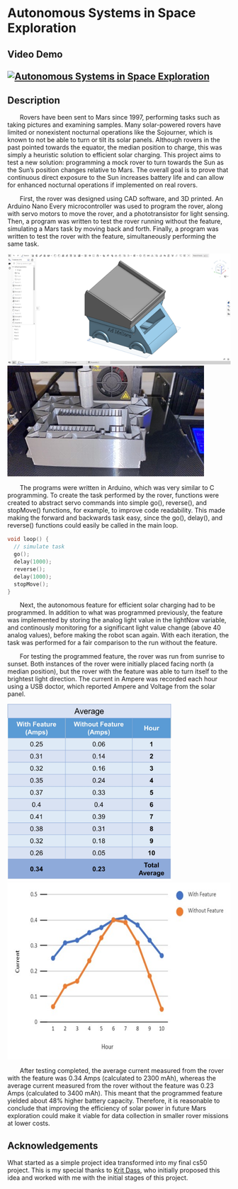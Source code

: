 # Autonomous Systems in Space Exploration
## Video Demo  <br><br>[![Autonomous Systems in Space Exploration](https://img.youtube.com/vi/MYJkZDZIzyw/maxresdefault.jpg)](https://youtu.be/g_DXwbpS3Ko?si=Jno0M2vVlsyIDow6)
## Description

&emsp;&emsp;Rovers have been sent to Mars since 1997, performing tasks such as taking pictures and examining samples. Many solar-powered rovers have limited or nonexistent nocturnal operations like the Sojourner, which is known to not be able to turn or tilt its solar panels. Although rovers in the past pointed towards the equator, the median position to charge, this was simply a heuristic solution to efficient solar charging. This project aims to test a new solution: programming a mock rover to turn towards the Sun as the Sun’s position changes relative to Mars. The overall goal is to prove that continuous direct exposure to the Sun increases battery life and can allow for enhanced nocturnal operations if implemented on real rovers.

&emsp;&emsp;First, the rover was designed using CAD software, and 3D printed. An Arduino Nano Every microcontroller was used to program the rover, along with servo motors to move the rover, and a phototransistor for light sensing. Then, a program was written to test the rover running without the feature, simulating a Mars task by moving back and forth. Finally, a program was written to test the rover with the feature, simultaneously performing the same task.

<p float="left">
  <img src="images/CAD.png" height=250>
  <img src="images/3dprint.jpg" height=250>
</p>

&emsp;&emsp;The programs were written in Arduino, which was very similar to C programming. To create the task performed by the rover, functions were created to abstract servo commands into simple go(), reverse(), and stopMove() functions, for example, to improve code readability. This made making the forward and backwards task easy, since the go(), delay(), and reverse() functions could easily be called in the main loop.

```c
void loop() {
  // simulate task
  go();
  delay(1000);
  reverse();
  delay(1000);
  stopMove();
}
```

&emsp;&emsp;Next, the autonomous feature for efficient solar charging had to be programmed. In addition to what was programmed previously, the feature was implemented by storing the analog light value in the lightNow variable, and continously monitoring for a significant light value change (above 40 analog values), before making the robot scan again. With each iteration, the task was performed for a fair comparison to the run without the feature.

&emsp;&emsp;For testing the programmed feature, the rover was run from sunrise to sunset. Both instances of the rover were initially placed facing north (a median position), but the rover with the feature was able to turn itself to the brightest light direction. The current in Ampere was recorded each hour using a USB doctor, which reported Ampere and Voltage from the solar panel.

<p float="left">
  <img src="images/data.jpg" height=400>
  <img src="images/graph.jpg" height=400>
</p>

&emsp;&emsp;After testing completed, the average current measured from the rover with the feature was 0.34 Amps (calculated to 2300 mAh), whereas the average current measured from the rover without the feature was 0.23 Amps (calculated to 3400 mAh). This meant that the programmed feature yielded about 48% higher battery capacity. Therefore, it is reasonable to conclude that improving the efficiency of solar power in future Mars exploration could make it viable for data collection in smaller rover missions at lower costs.

## Acknowledgements
What started as a simple project idea transformed into my final cs50 project. This is my special thanks to [Krit Dass](https://github.com/kritdass), who initially proposed this idea and worked with me with the initial stages of this project.
